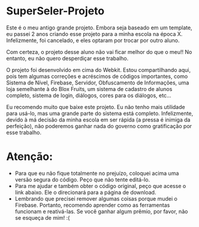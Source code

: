 # SuperSeler-Projeto
Este é o meu antigo grande projeto. Embora seja baseado em um template, eu passei 2 anos criando esse projeto para a minha escola na época X. Infelizmente, foi cancelado, e eles optaram por trocar por outro aluno.

Com certeza, o projeto desse aluno não vai ficar melhor do que o meu!! No entanto, eu não quero desperdiçar esse trabalho.

O projeto foi desenvolvido em cima do Webkit. Estou compartilhando aqui, pois tem algumas correções e acréscimos de códigos importantes, como Sistema de Nível, Firebase, Servidor, Obfuscamento de Informações, uma loja semelhante à do Blox Fruits, um sistema de cadastro de alunos completo, sistema de login, diálogos, cores para os diálogos, etc...

Eu recomendo muito que baixe este projeto. Eu não tenho mais utilidade para usá-lo, mas uma grande parte do sistema está completo. Infelizmente, devido à má decisão da minha escola em ser rápida (a pressa é inimiga da perfeição), não poderemos ganhar nada do governo como gratificação por esse trabalho.

# Atenção:
- Para que eu não fique totalmente no prejuízo, coloquei acima uma versão segura do código. Peço que não tente editá-lo.
- Para me ajudar e também obter o código original, peço que acesse o link abaixo. Ele o direcionará para a página de download.
- Lembrando que precisei remover algumas coisas porque mudei o Firebase. Portanto, recomendo aprender como as ferramentas funcionam e reativá-las. Se você ganhar algum prêmio, por favor, não se esqueça de mim! :(
